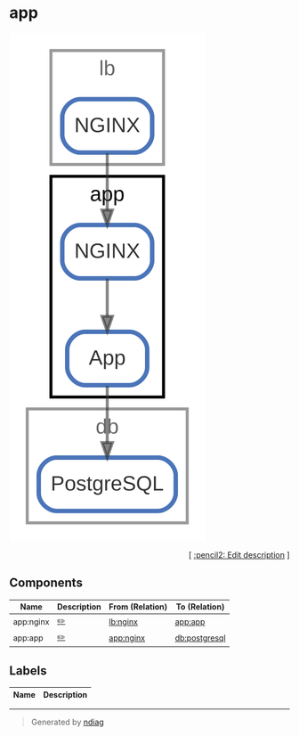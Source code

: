 # app

![view](node-app.svg)



<p align="right">
  [ <a href="../../ndiag.descriptions/_node-app.md">:pencil2: Edit description</a> ]
<p>

## Components

| Name | Description | From (Relation) | To (Relation) |
| --- | --- | --- | --- |
| app:nginx |  <a href="../../ndiag.descriptions/_component-app_nginx.md">:pencil2:</a> | [lb:nginx](node-lb.md) | [app:app](node-app.md) |
| app:app |  <a href="../../ndiag.descriptions/_component-app_app.md">:pencil2:</a> | [app:nginx](node-app.md) | [db:postgresql](node-db.md) |

## Labels

| Name | Description |
| --- | --- |

---

> Generated by [ndiag](https://github.com/k1LoW/ndiag)
